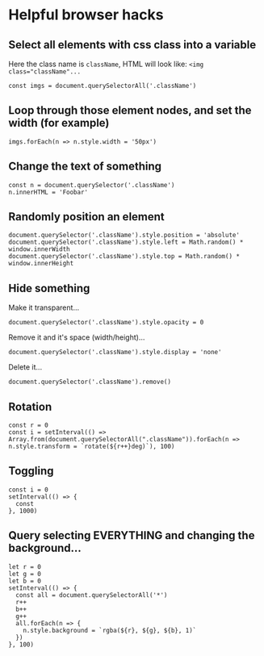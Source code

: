 # Helpful browser hacks

## Select all elements with css class into a variable

Here the class name is `className`, HTML will look like: `<img class="className"...`

    const imgs = document.querySelectorAll('.className')

## Loop through those element nodes, and set the width (for example)

    imgs.forEach(n => n.style.width = '50px')

## Change the text of something

    const n = document.querySelector('.className')
    n.innerHTML = 'Foobar'

## Randomly position an element

    document.querySelector('.className').style.position = 'absolute'
    document.querySelector('.className').style.left = Math.random() * window.innerWidth 
    document.querySelector('.className').style.top = Math.random() * window.innerHeight 

## Hide something 

Make it transparent...

    document.querySelector('.className').style.opacity = 0

Remove it and it's space (width/height)...

    document.querySelector('.className').style.display = 'none'

Delete it...

    document.querySelector('.className').remove()

## Rotation

    const r = 0
    const i = setInterval(() => Array.from(document.querySelectorAll(".className")).forEach(n => n.style.transform = `rotate(${r++}deg)`), 100)

## Toggling

    const i = 0
    setInterval(() => {
      const 
    }, 1000)
 

## Query selecting EVERYTHING and changing the background...

    let r = 0
    let g = 0
    let b = 0
    setInterval(() => {
      const all = document.querySelectorAll('*')
      r++
      b++
      g++
      all.forEach(n => {
        n.style.background = `rgba(${r}, ${g}, ${b}, 1)`
      })
    }, 100)

